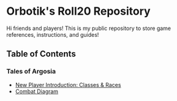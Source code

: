# Orbotik's Roll20 Repository
Hi friends and players! This is my public repository to store game references, instructions, and guides!

## Table of Contents

### Tales of Argosia
- [New Player Introduction: Classes & Races](introduction.md)
- [Combat Diagram](diagrams/toa-diagram-combat.jpeg)